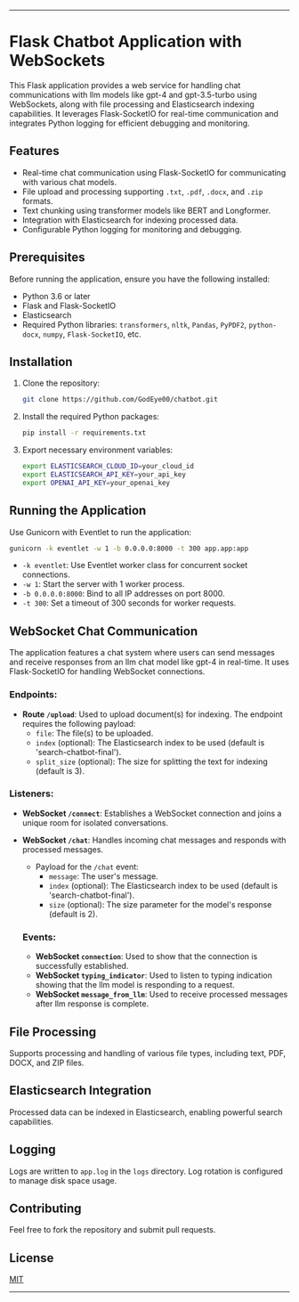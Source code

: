 
---

# Flask Chatbot Application with WebSockets

This Flask application provides a web service for handling chat communications with llm models like gpt-4 and gpt-3.5-turbo using WebSockets, along with file processing and Elasticsearch indexing capabilities. It leverages Flask-SocketIO for real-time communication and integrates Python logging for efficient debugging and monitoring.

## Features

- Real-time chat communication using Flask-SocketIO for communicating with various chat models.
- File upload and processing supporting `.txt`, `.pdf`, `.docx`, and `.zip` formats.
- Text chunking using transformer models like BERT and Longformer.
- Integration with Elasticsearch for indexing processed data.
- Configurable Python logging for monitoring and debugging.

## Prerequisites

Before running the application, ensure you have the following installed:
- Python 3.6 or later
- Flask and Flask-SocketIO
- Elasticsearch
- Required Python libraries: `transformers`, `nltk`, `Pandas`, `PyPDF2`, `python-docx`, `numpy`, `Flask-SocketIO`, etc.

## Installation

1. Clone the repository:
   ```bash
   git clone https://github.com/GodEye00/chatbot.git
   ```
2. Install the required Python packages:
   ```bash
   pip install -r requirements.txt
   ```

3. Export necessary environment variables:
   ```bash
   export ELASTICSEARCH_CLOUD_ID=your_cloud_id
   export ELASTICSEARCH_API_KEY=your_api_key
   export OPENAI_API_KEY=your_openai_key
   ```

## Running the Application

Use Gunicorn with Eventlet to run the application:

```bash
gunicorn -k eventlet -w 1 -b 0.0.0.0:8000 -t 300 app.app:app
```

- `-k eventlet`: Use Eventlet worker class for concurrent socket connections.
- `-w 1`: Start the server with 1 worker process.
- `-b 0.0.0.0:8000`: Bind to all IP addresses on port 8000.
- `-t 300`: Set a timeout of 300 seconds for worker requests.

## WebSocket Chat Communication

The application features a chat system where users can send messages and receive responses from an llm chat model like gpt-4 in real-time. It uses Flask-SocketIO for handling WebSocket connections.

### Endpoints:

- **Route `/upload`**: Used to upload document(s) for indexing. The endpoint requires the following payload:
  - `file`: The file(s) to be uploaded.
  - `index` (optional): The Elasticsearch index to be used (default is 'search-chatbot-final').
  - `split_size` (optional): The size for splitting the text for indexing (default is 3).

### Listeners:

- **WebSocket `/connect`**: Establishes a WebSocket connection and joins a unique room for isolated conversations.
- **WebSocket `/chat`**: Handles incoming chat messages and responds with processed messages.
    - Payload for the `/chat` event:
      - `message`: The user's message.
      - `index` (optional): The Elasticsearch index to be used (default is 'search-chatbot-final').
      - `size` (optional): The size parameter for the model's response (default is 2).

  ### Events:

  - **WebSocket `connection`**: Used to show that the connection is successfully established.
  - **WebSocket `typing_indicator`**: Used to listen to typing indication showing that the llm model is responding to a request.
  - **WebSocket `message_from_llm`**: Used to receive processed messages after llm response is complete.

## File Processing

Supports processing and handling of various file types, including text, PDF, DOCX, and ZIP files.

## Elasticsearch Integration

Processed data can be indexed in Elasticsearch, enabling powerful search capabilities.

## Logging

Logs are written to `app.log` in the `logs` directory. Log rotation is configured to manage disk space usage.

## Contributing

Feel free to fork the repository and submit pull requests.

## License

[MIT](https://github.com/GodEye00/chatbot#)

---